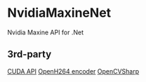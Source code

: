 # NvidiaMaxineNet
Nvidia Maxine API for .Net

## 3rd-party

[CUDA API](https://github.com/hikipuro/CUDAnshita)
[OpenH264 encoder](https://github.com/cisco/openh264)
[OpenCVSharp](https://github.com/shimat/opencvsharp)